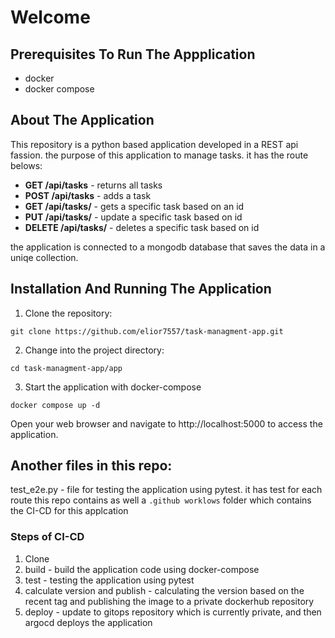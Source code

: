 # Welcome
## Prerequisites To Run The Appplication
- docker
- docker compose

## About The Application

This repository is a python based application developed in a REST api fassion.
the purpose of this application to manage tasks.
it has the route belows:

- **GET /api/tasks** - returns all tasks
- **POST /api/tasks** - adds a task
- **GET /api/tasks/<id>** - gets a specific task based on an id
- **PUT /api/tasks/<id>** - update a specific task based on id
- **DELETE /api/tasks/<id>** - deletes a specific task based on id

the application is connected to a mongodb database that saves the data in a uniqe collection.


## Installation And Running The Application

1. Clone the repository:
```
git clone https://github.com/elior7557/task-managment-app.git
 ```

2. Change into the project directory:
```
cd task-managment-app/app
```
3. Start the application with docker-compose
```
docker compose up -d
```


Open your web browser and navigate to http://localhost:5000 to access the application.

## Another files in this repo:

test_e2e.py - file for testing the application using pytest. it has test for each route 
this repo contains as well a `.github worklows` folder which contains the CI-CD for this applcation

### Steps of CI-CD
1. Clone 
2. build - build the application code using docker-compose
3. test - testing the application using pytest
4. calculate version and publish - calculating the version based on the recent tag and publishing the image to a private dockerhub repository
5. deploy - update to gitops repository which is currently private, and then argocd deploys the application



